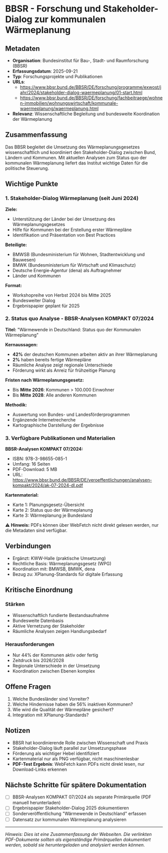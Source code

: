 # BBSR - Forschung und Stakeholder-Dialog zur kommunalen Wärmeplanung

## Metadaten
- **Organisation**: Bundesinstitut für Bau-, Stadt- und Raumforschung (BBSR)
- **Erfassungsdatum**: 2025-09-21
- **Typ**: Forschungsprojekte und Publikationen
- **URLs**: 
  - https://www.bbsr.bund.de/BBSR/DE/forschung/programme/exwost/jahr/2024/stakeholder-dialog-waermeplanung/01-start.html
  - https://www.bbsr.bund.de/BBSR/DE/forschung/fachbeitraege/wohnen-immobilien/wohnungswirtschaft/kommunale-waermeplanung/waermeplanung.html
- **Relevanz**: Wissenschaftliche Begleitung und bundesweite Koordination der Wärmeplanung

## Zusammenfassung
Das BBSR begleitet die Umsetzung des Wärmeplanungsgesetzes wissenschaftlich und koordiniert den Stakeholder-Dialog zwischen Bund, Ländern und Kommunen. Mit aktuellen Analysen zum Status quo der kommunalen Wärmeplanung liefert das Institut wichtige Daten für die politische Steuerung.

## Wichtige Punkte

### 1. Stakeholder-Dialog Wärmeplanung (seit Juni 2024)

**Ziele:**
- Unterstützung der Länder bei der Umsetzung des Wärmeplanungsgesetzes
- Hilfe für Kommunen bei der Erstellung erster Wärmepläne
- Identifikation und Präsentation von Best Practices

**Beteiligte:**
- BMWSB (Bundesministerium für Wohnen, Stadtentwicklung und Bauwesen)
- BMWK (Bundesministerium für Wirtschaft und Klimaschutz)
- Deutsche Energie-Agentur (dena) als Auftragnehmer
- Länder und Kommunen

**Format:**
- Workshopreihe von Herbst 2024 bis Mitte 2025
- Bundesweiter Dialog
- Ergebnispapier geplant für 2025

### 2. Status quo Analyse - BBSR-Analysen KOMPAKT 07/2024

**Titel:** "Wärmewende in Deutschland: Status quo der Kommunalen Wärmeplanung"

**Kernaussagen:**
- **42%** der deutschen Kommunen arbeiten aktiv an ihrer Wärmeplanung
- **2%** haben bereits fertige Wärmepläne
- Räumliche Analyse zeigt regionale Unterschiede
- Förderung wirkt als Anreiz für frühzeitige Planung

**Fristen nach Wärmeplanungsgesetz:**
- Bis **Mitte 2026**: Kommunen > 100.000 Einwohner
- Bis **Mitte 2028**: Alle anderen Kommunen

**Methodik:**
- Auswertung von Bundes- und Landesförderprogrammen
- Ergänzende Internetrecherche
- Kartographische Darstellung der Ergebnisse

### 3. Verfügbare Publikationen und Materialien

**BBSR-Analysen KOMPAKT 07/2024:**
- ISBN: 978-3-98655-085-1
- Umfang: 16 Seiten
- PDF-Download: 5 MB
- URL: https://www.bbsr.bund.de/BBSR/DE/veroeffentlichungen/analysen-kompakt/2024/ak-07-2024-dl.pdf

**Kartenmaterial:**
- Karte 1: Planungsgesetz-Übersicht
- Karte 2: Status quo der Wärmeplanung
- Karte 3: Wärmeplanung je Bundesland

⚠️ **Hinweis:** PDFs können über WebFetch nicht direkt gelesen werden, nur die Metadaten sind verfügbar.

## Verbindungen
- Ergänzt: KWW-Halle (praktische Umsetzung)
- Rechtliche Basis: Wärmeplanungsgesetz (WPG)
- Koordination mit: BMWSB, BMWK, dena
- Bezug zu: XPlanung-Standards für digitale Erfassung

## Kritische Einordnung

### Stärken
- Wissenschaftlich fundierte Bestandsaufnahme
- Bundesweite Datenbasis
- Aktive Vernetzung der Stakeholder
- Räumliche Analysen zeigen Handlungsbedarf

### Herausforderungen
- Nur 44% der Kommunen aktiv oder fertig
- Zeitdruck bis 2026/2028
- Regionale Unterschiede in der Umsetzung
- Koordination zwischen Ebenen komplex

## Offene Fragen
1. Welche Bundesländer sind Vorreiter?
2. Welche Hindernisse haben die 56% inaktiven Kommunen?
3. Wie wird die Qualität der Wärmepläne gesichert?
4. Integration mit XPlanung-Standards?

## Notizen
- BBSR hat koordinierende Rolle zwischen Wissenschaft und Praxis
- Stakeholder-Dialog läuft parallel zur Umsetzungsphase
- Förderung als wichtiger Hebel identifiziert
- Kartenmaterial nur als PNG verfügbar, nicht maschinenlesbar
- **PDF-Test Ergebnis**: WebFetch kann PDFs nicht direkt lesen, nur Download-Links erkennen

## Nächste Schritte für spätere Dokumentation
- [ ] BBSR-Analysen KOMPAKT 07/2024 als separate Primärquelle (PDF manuell herunterladen)
- [ ] Ergebnispapier Stakeholder-Dialog 2025 dokumentieren
- [ ] Sonderveröffentlichung "Wärmewende in Deutschland" erfassen
- [ ] Datensatz zur kommunalen Wärmeplanung analysieren

---
*Hinweis: Dies ist eine Zusammenfassung der Webseiten. Die verlinkten PDF-Dokumente sollten als eigenständige Primärquellen dokumentiert werden, sobald sie heruntergeladen und analysiert werden können.*